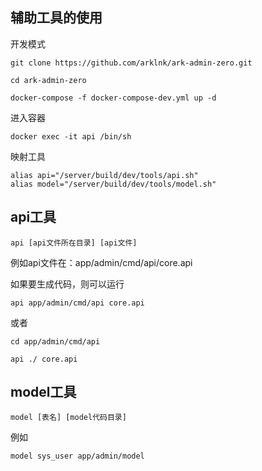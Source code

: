 ## 辅助工具的使用

开发模式

```
git clone https://github.com/arklnk/ark-admin-zero.git
```

```
cd ark-admin-zero
```

```
docker-compose -f docker-compose-dev.yml up -d
```

进入容器

```
docker exec -it api /bin/sh
```

映射工具

```
alias api="/server/build/dev/tools/api.sh"
alias model="/server/build/dev/tools/model.sh"
```

## api工具

```
api [api文件所在目录] [api文件]
```

例如api文件在：app/admin/cmd/api/core.api

如果要生成代码，则可以运行

```
api app/admin/cmd/api core.api
```

或者

```
cd app/admin/cmd/api
```

```
api ./ core.api
```

## model工具

```
model [表名] [model代码目录]
```

例如

```
model sys_user app/admin/model
```


